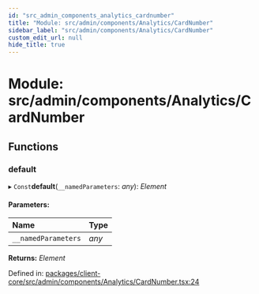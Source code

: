 ```yaml
---
id: "src_admin_components_analytics_cardnumber"
title: "Module: src/admin/components/Analytics/CardNumber"
sidebar_label: "src/admin/components/Analytics/CardNumber"
custom_edit_url: null
hide_title: true
---
```


# Module: src/admin/components/Analytics/CardNumber

## Functions

### default

▸ `Const`**default**(`__namedParameters`: *any*): *Element*

#### Parameters:

| Name | Type |
| :------ | :------ |
| `__namedParameters` | *any* |

**Returns:** *Element*

Defined in: [packages/client-core/src/admin/components/Analytics/CardNumber.tsx:24](https://github.com/xr3ngine/xr3ngine/blob/7e8e151f1/packages/client-core/src/admin/components/Analytics/CardNumber.tsx#L24)

